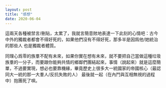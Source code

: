 ```yaml
---
layout: post
title: "感想"
date: 2020-06-04
---
```


這兩天各種被禁言/刪貼，太累了，我就言簡意賅地表達一下此刻的心情吧：古今中外的獨裁者都會不得好死的，如果他們沒有不得好死，那多半是因爲他/她統治的那些人
也是獨裁者體質。

同理心爲零的族羣不配有未來，如果你實在想有未來，就不要把自己當做這種垃圾族羣的一分子，而要跟你能夠共情的鄉鄰們團結起來，事情（說起來）就是這麼簡單，不過要實現，想必也要靠機緣，畢竟歷史上很多大一統國家的帝國核心（最認同大一統的那一大羣人/反抗失敗的人） 最後就一起（在內鬥與互相無視的過程中）抱團死了唄。
